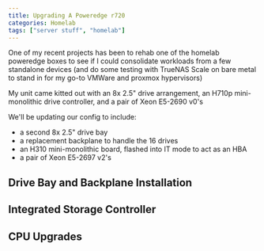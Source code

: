 ```yaml
---
title: Upgrading A Poweredge r720
categories: Homelab
tags: ["server stuff", "homelab"]
---
```


One of my recent projects has been to rehab one of the homelab poweredge boxes to see if I could consolidate workloads from a few standalone devices (and do some testing with TrueNAS Scale on bare metal to stand in for my go-to VMWare and proxmox hypervisors)

My unit came kitted out with an 8x 2.5" drive arrangement, an H710p mini-monolithic drive controller, and a pair of Xeon E5-2690 v0's

We'll be updating our config to include:

* a second 8x 2.5" drive bay
* a replacement backplane to handle the 16 drives
* an H310 mini-monolithic board, flashed into IT mode to act as an HBA
* a pair of Xeon E5-2697 v2's

## Drive Bay and Backplane Installation

## Integrated Storage Controller


## CPU Upgrades